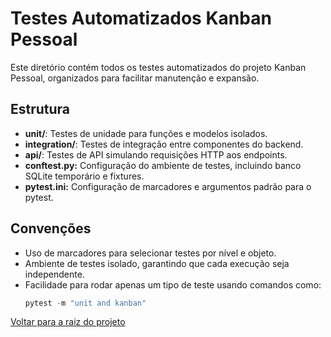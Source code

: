 # Testes Automatizados Kanban Pessoal

Este diretório contém todos os testes automatizados do projeto Kanban Pessoal, organizados para facilitar manutenção e expansão.

## Estrutura

- **unit/**: Testes de unidade para funções e modelos isolados.
- **integration/**: Testes de integração entre componentes do backend.
- **api/**: Testes de API simulando requisições HTTP aos endpoints.
- **conftest.py:** Configuração do ambiente de testes, incluindo banco SQLite temporário e fixtures.
- **pytest.ini:** Configuração de marcadores e argumentos padrão para o pytest.

## Convenções

- Uso de marcadores para selecionar testes por nível e objeto.
- Ambiente de testes isolado, garantindo que cada execução seja independente.
- Facilidade para rodar apenas um tipo de teste usando comandos como:
  ```powershell
  pytest -m "unit and kanban"
  ```

[Voltar para a raiz do projeto](../README.md)